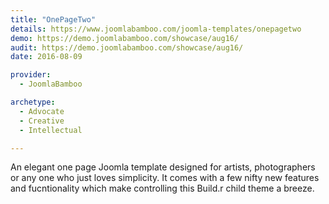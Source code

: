 ```yaml
---
title: "OnePageTwo"
details: https://www.joomlabamboo.com/joomla-templates/onepagetwo
demo: https://demo.joomlabamboo.com/showcase/aug16/
audit: https://demo.joomlabamboo.com/showcase/aug16/
date: 2016-08-09

provider: 
  - JoomlaBamboo

archetype:
  - Advocate
  - Creative
  - Intellectual

---
```


An elegant one page Joomla template designed for artists, photographers or any one who just loves simplicity. It comes with a few nifty new features and fucntionality which make controlling this Build.r child theme a breeze.